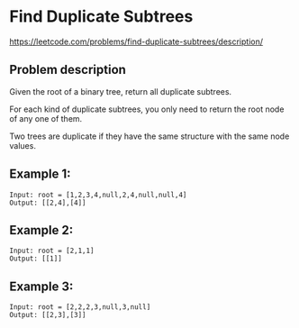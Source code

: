 # Find Duplicate Subtrees

https://leetcode.com/problems/find-duplicate-subtrees/description/

## Problem description

Given the root of a binary tree, return all duplicate subtrees.

For each kind of duplicate subtrees, you only need to return the root node of any one of them.

Two trees are duplicate if they have the same structure with the same node values.

## Example 1:

```text
Input: root = [1,2,3,4,null,2,4,null,null,4]
Output: [[2,4],[4]]
```

## Example 2:

```text
Input: root = [2,1,1]
Output: [[1]]
```

## Example 3:

```text
Input: root = [2,2,2,3,null,3,null]
Output: [[2,3],[3]]
```